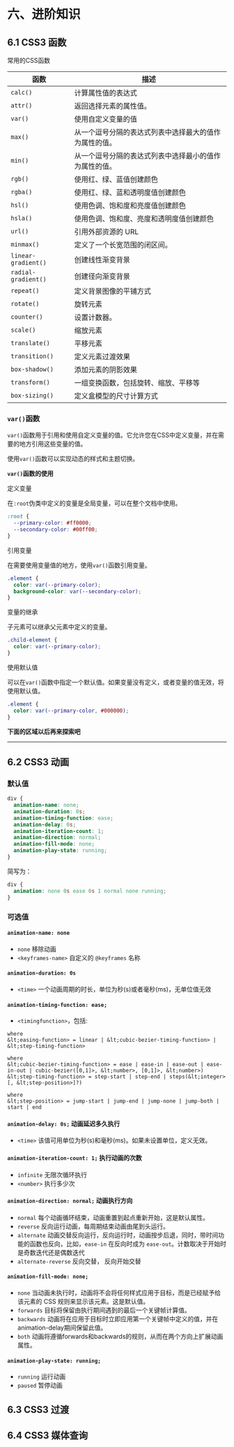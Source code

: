 # 六、进阶知识

## 6.1 CSS3 函数

常用的CSS函数

| 函数                | 描述                                                   |
| ------------------- | ------------------------------------------------------ |
| `calc()`            | 计算属性值的表达式                                     |
| `attr()`            | 返回选择元素的属性值。                                 |
| `var()`             | 使用自定义变量的值                                     |
| `max()`             | 从一个逗号分隔的表达式列表中选择最大的值作为属性的值。 |
| `min()`             | 从一个逗号分隔的表达式列表中选择最小的值作为属性的值。 |
| `rgb()`             | 使用红、绿、蓝值创建颜色                               |
| `rgba()`            | 使用红、绿、蓝和透明度值创建颜色                       |
| `hsl()`             | 使用色调、饱和度和亮度值创建颜色                       |
| `hsla()`            | 使用色调、饱和度、亮度和透明度值创建颜色               |
| `url()`             | 引用外部资源的 URL                                     |
| `minmax()`          | 定义了一个长宽范围的闭区间。                           |
| `linear-gradient()` | 创建线性渐变背景                                       |
| `radial-gradient()` | 创建径向渐变背景                                       |
| `repeat()`          | 定义背景图像的平铺方式                                 |
| `rotate()`          | 旋转元素                                               |
| `counter()`         | 设置计数器。                                           |
| `scale()`           | 缩放元素                                               |
| `translate()`       | 平移元素                                               |
| `transition()`      | 定义元素过渡效果                                       |
| `box-shadow()`      | 添加元素的阴影效果                                     |
| `transform()`       | 一组变换函数，包括旋转、缩放、平移等                   |
| `box-sizing()`      | 定义盒模型的尺寸计算方式                               |



### `var()`函数

`var()`函数用于引用和使用自定义变量的值。它允许您在CSS中定义变量，并在需要的地方引用这些变量的值。

使用`var()`函数可以实现动态的样式和主题切换。



**`var()`函数的使用**

定义变量

在`:root`伪类中定义的变量是全局变量，可以在整个文档中使用。

```css
:root {
  --primary-color: #ff0000;
  --secondary-color: #00ff00;
}
```



引用变量

在需要使用变量值的地方，使用`var()`函数引用变量。

```css
.element {
  color: var(--primary-color);
  background-color: var(--secondary-color);
}
```



变量的继承

子元素可以继承父元素中定义的变量。

```css
.child-element {
  color: var(--primary-color);
}
```



使用默认值

可以在`var()`函数中指定一个默认值。如果变量没有定义，或者变量的值无效，将使用默认值。

```css
.element {
  color: var(--primary-color, #000000);
}
```



**下面的区域以后再来探索吧**

----

## 6.2 CSS3 动画

### 默认值

```css
div {
  animation-name: none;
  animation-duration: 0s;
  animation-timing-function: ease;
  animation-delay: 0s;
  animation-iteration-count: 1;
  animation-direction: normal;
  animation-fill-mode: none;
  animation-play-state: running;
}
```



简写为：

```css
div {
  animation: none 0s ease 0s 1 normal none running;
}
```



### 可选值

#### `animation-name: none`

- `none` 移除动画
- `<keyframes-name>` 自定义的 `@keyframes` 名称

#### `animation-duration: 0s`

- `<time>` 一个动画周期的时长，单位为秒(s)或者毫秒(ms)，无单位值无效

#### `animation-timing-function: ease;`

- `<timingfunction>`，包括:

```text
where
&lt;easing-function> = linear | &lt;cubic-bezier-timing-function> | &lt;step-timing-function>

where
&lt;cubic-bezier-timing-function> = ease | ease-in | ease-out | ease-in-out | cubic-bezier([0,1]>, &lt;number>, [0,1]>, &lt;number>)
&lt;step-timing-function> = step-start | step-end | steps(&lt;integer>[, &lt;step-position>]?)

where
&lt;step-position> = jump-start | jump-end | jump-none | jump-both | start | end
```

#### `animation-delay: 0s;` 动画延迟多久执行

- `<time>` 该值可用单位为秒(s)和毫秒(ms)。如果未设置单位，定义无效。

#### `animation-iteration-count: 1;` 执行动画的次数

- `infinite` 无限次循环执行
- `<number>` 执行多少次

#### `animation-direction: normal;` 动画执行方向

- `normal` 每个动画循环结束，动画重置到起点重新开始，这是默认属性。
- `reverse` 反向运行动画，每周期结束动画由尾到头运行。
- `alternate` 动画交替反向运行，反向运行时，动画按步后退，同时，带时间功能的函数也反向，比如，`ease-in` 在反向时成为 `ease-out`。计数取决于开始时是奇数迭代还是偶数迭代
- `alternate-reverse` 反向交替， 反向开始交替

#### `animation-fill-mode: none;`

- `none` 当动画未执行时，动画将不会将任何样式应用于目标，而是已经赋予给该元素的 CSS 规则来显示该元素。这是默认值。
- `forwards` 目标将保留由执行期间遇到的最后一个关键帧计算值。
- `backwards` 动画将在应用于目标时立即应用第一个关键帧中定义的值，并在animation-delay期间保留此值。
- `both` 动画将遵循forwards和backwards的规则，从而在两个方向上扩展动画属性。

#### `animation-play-state: running;`

- `running` 运行动画
- `paused` 暂停动画

## 6.3 CSS3 过渡

## 6.4 CSS3 媒体查询
